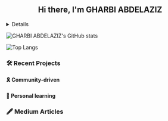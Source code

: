 <h2 align="center">Hi there, I'm GHARBI ABDELAZIZ </h2>
<details>
<div>
  <samp>
    <p align="center">
      <img src="https://komarev.com/ghpvc/?username=gharbi1936&color=blue&style=liquid" 
           alt="azzar" height="30"/>

      <a href="https://www.linkedin.com/in/gharbi-a-9b5474162/" target="_blank">
        <img src="https://img.shields.io/badge/linkedin-%231DA1F2.svg?style=for-the-badge&logo=linkedin&logoColor=white"
             alt="azzar" height="30"/>
      </a>

      <img src="https://img.shields.io/badge/linktree-1de9b6?style=for-the-badge&logo=linktree&logoColor=white"
           alt="azzar" height="30"/>

      <img src="https://img.shields.io/badge/Medium-12100E?style=for-the-badge&logo=medium&logoColor=white"
           alt="azzar" height="30"/>

      <a href="https://wa.me/+21628315310" target="_blank">
        <img src="https://img.shields.io/badge/whatsapp-4B7F1.svg?style=for-the-badge&logo=whatsapp&logoColor=white"
            alt="azzar" height="30">
      </a>
    </p>
  </samp>
</div>
</details>

![GHARBI ABDELAZIZ's GitHub stats](https://github-readme-stats.vercel.app/api/?username=gharbi1936&show_owner)

![Top Langs](https://github-readme-stats.vercel.app/api/top-langs/?username=gharbi1936&langs_count=10&hide=javascript,html,php,python)

### 🛠 Recent Projects

#### 🎗 Community-driven

#### 📖 Personal learning

### 🖋 Medium Articles
